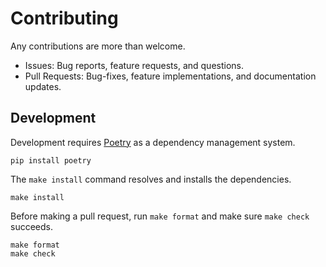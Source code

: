 # Contributing

Any contributions are more than welcome.

* Issues: Bug reports, feature requests, and questions.
* Pull Requests: Bug-fixes, feature implementations, and documentation updates.

## Development

Development requires [Poetry](https://python-poetry.org/) as a dependency management system.

```
pip install poetry
```

The `make install` command resolves and installs the dependencies.

```
make install
```

Before making a pull request, run `make format` and make sure `make check` succeeds.

```
make format
make check
```
